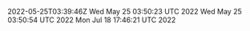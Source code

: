 2022-05-25T03:39:46Z
Wed May 25 03:50:23 UTC 2022
Wed May 25 03:50:54 UTC 2022
Mon Jul 18 17:46:21 UTC 2022
